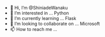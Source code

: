 - 👋 Hi, I’m @ShiniadeWanaku
- 👀 I’m interested in ... Python
- 🌱 I’m currently learning ... Flask
- 💞️ I’m looking to collaborate on ... Microsoft
- 📫 How to reach me ...

<!---
ShiniadeWanaku/ShiniadeWanaku is a ✨ special ✨ repository because its `README.md` (this file) appears on your GitHub profile.
You can click the Preview link to take a look at your changes.
--->
